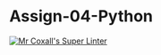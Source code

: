 # Assign-04-Python
[![Mr Coxall's Super Linter](https://github.com/ICS3U-Programming-NathanA/Assign-03-Python/workflows/Mr%20Coxall's%20Super%20Linter/badge.svg)](https://github.com/ICS3U-Programming-NathanA/Assign-03-Python/actions/)
